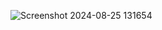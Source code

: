 ![Screenshot 2024-08-25 131654](https://github.com/user-attachments/assets/8fe4e501-7093-467d-9ebc-a6e82e5227f0)
